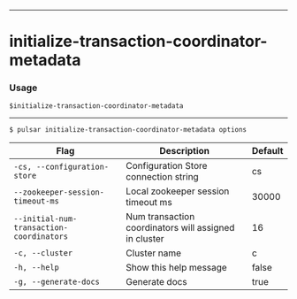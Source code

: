 ------------

# initialize-transaction-coordinator-metadata

### Usage

`$initialize-transaction-coordinator-metadata`

------------



```shell
$ pulsar initialize-transaction-coordinator-metadata options
```

|Flag|Description|Default|
|---|---|---|
| `-cs, --configuration-store` | Configuration Store connection string|cs|
| `--zookeeper-session-timeout-ms` | Local zookeeper session timeout ms|30000|
| `--initial-num-transaction-coordinators` | Num transaction coordinators will assigned in cluster|16|
| `-c, --cluster` | Cluster name|c|
| `-h, --help` | Show this help message|false|
| `-g, --generate-docs` | Generate docs|true|

